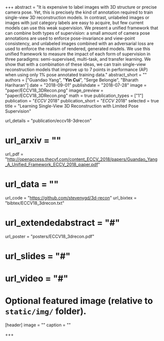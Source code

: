 +++
abstract = "It is expensive to label images with 3D structure or precise camera pose. Yet, this is precisely the kind of annotation required to train single-view 3D reconstruction models. In contrast, unlabeled images or images with just category labels are easy to acquire, but few current models can use this weak supervision. We present a unified framework that can combine both types of supervision: a small amount of camera pose annotations are used to enforce pose-invariance and view-point consistency, and unlabeled images combined with an adversarial loss are used to enforce the realism of rendered, generated models. We use this unified framework to measure the impact of each form of supervision in three paradigms: semi-supervised, multi-task, and transfer learning. We show that with a combination of these ideas, we can train single-view reconstruction models that improve up to 7 points in performance (AP) when using only 1% pose annotated training data."
abstract_short = ""
authors = ["Guandao Yang", "**Yin Cui**", "Serge Belongie", "Bharath Hariharan"]
date = "2018-09-01"
publishdate = "2018-07-28"
image = "paper/ECCV18_3DRecon.png"
image_preview = "paper/ECCV18_3DRecon.png"
math = true
publication_types = ["1"]
publication = "*ECCV* 2018"
publication_short = "*ECCV* 2018"
selected = true
title = "Learning Single-View 3D Reconstruction with Limited Pose Supervision"

url_details = "publication/eccv18-3drecon"
# url_arxiv = ""
url_pdf = "http://openaccess.thecvf.com/content_ECCV_2018/papers/Guandao_Yang_A_Unified_Framework_ECCV_2018_paper.pdf"
# url_data = ""
url_code = "https://github.com/stevenygd/3d-recon"
url_bixtex = "bibtex/ECCV18_3drecon.txt"
# url_extendedabstract = "#"
url_poster = "posters/ECCV18_3drecon.pdf"
# url_slides = "#"
# url_video = "#"

# Optional featured image (relative to `static/img/` folder).
[header]
image = ""
caption = ""

+++
